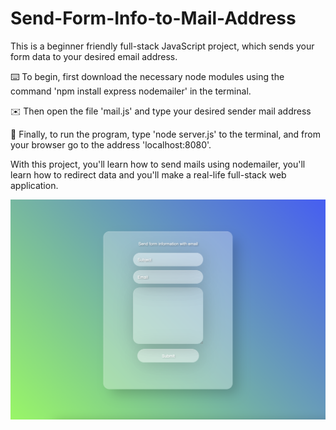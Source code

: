 # Send-Form-Info-to-Mail-Address

  This is a beginner friendly full-stack JavaScript project, which sends your form data to your desired email address. 
  
  ⌨️ To begin, first download the necessary node modules using the command 'npm install express nodemailer' in the terminal.
  
  ✉️ Then open the file 'mail.js' and type your desired sender mail address
  
  🎊 Finally, to run the program, type 'node server.js' to the terminal, and from your browser go to the address 'localhost:8080'. 
  
  With this project, you'll learn how to send mails using nodemailer, you'll learn how to redirect data and you'll make a real-life full-stack web application. 

![](ss.png)
